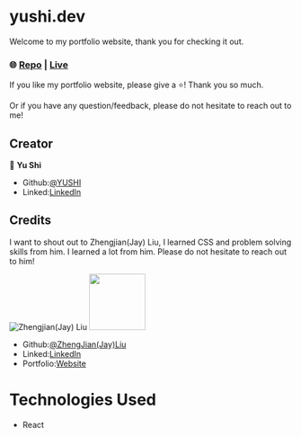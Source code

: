 # yushi.dev

Welcome to my portfolio website, thank you for checking it out. 

### 🌐 [Repo](https://github.com/yushi1007/portfolio-website) | [Live](https://www.yushi.dev/) 

If you like my portfolio website, please give a ⭐️! Thank you so much.

Or if you have any question/feedback, please do not hesitate to reach out to me! 

## Creator

👤 **Yu Shi**

- Github:[@YUSHI](https://github.com/yushi1007) 
- Linked:[LinkedIn](https://www.linkedin.com/in/yushi95/)

## Credits

I want to shout out to Zhengjian(Jay) Liu, I learned CSS and problem solving skills from him. I learned a lot from him. Please do not hesitate to reach out to him!

![Zhengjian(Jay) Liu](https://user-images.githubusercontent.com/75753187/119867297-b9e02a80-beeb-11eb-86b4-607b16764164.jpeg)
<img src="https://user-images.githubusercontent.com/75753187/119867297-b9e02a80-beeb-11eb-86b4-607b16764164.jpeg" width="100px;" alt=""/>

- Github:[@ZhengJian(Jay)Liu](https://github.com/zhengjianliu) 
- Linked:[LinkedIn](https://www.linkedin.com/in/zhengjian-jay-liu-33776553/)
- Portfolio:[Website](https://zhengjianliu.com/)

# Technologies Used

- React

